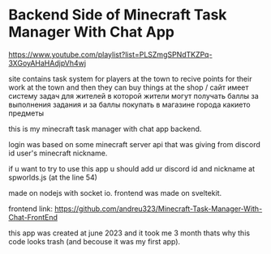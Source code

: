 ﻿# Backend Side of Minecraft Task Manager With Chat App
 
https://www.youtube.com/playlist?list=PLSZmgSPNdTKZPq-3XGoyAHaHAdjpVh4wj


site contains task system for players at the town to recive points for their work at the town and then they can buy things at the shop
/
сайт имеет систему задач для жителей в которой жители могут получать баллы за выполнения задания и за баллы покупать в магазине города какието предметы




this is my minecraft task manager with chat app backend.

login was based on some minecraft server api that was giving from discord id user's minecraft nickname.

if u want to try to use this app u should  add ur discord id and nickname at spworlds.js (at the line 54)


made on nodejs with socket io. frontend was made on sveltekit.

frontend link: https://github.com/andreu323/Minecraft-Task-Manager-With-Chat-FrontEnd

this app was created at june 2023 and it took me 3 month thats why this code looks trash (and becouse it was my first app).
